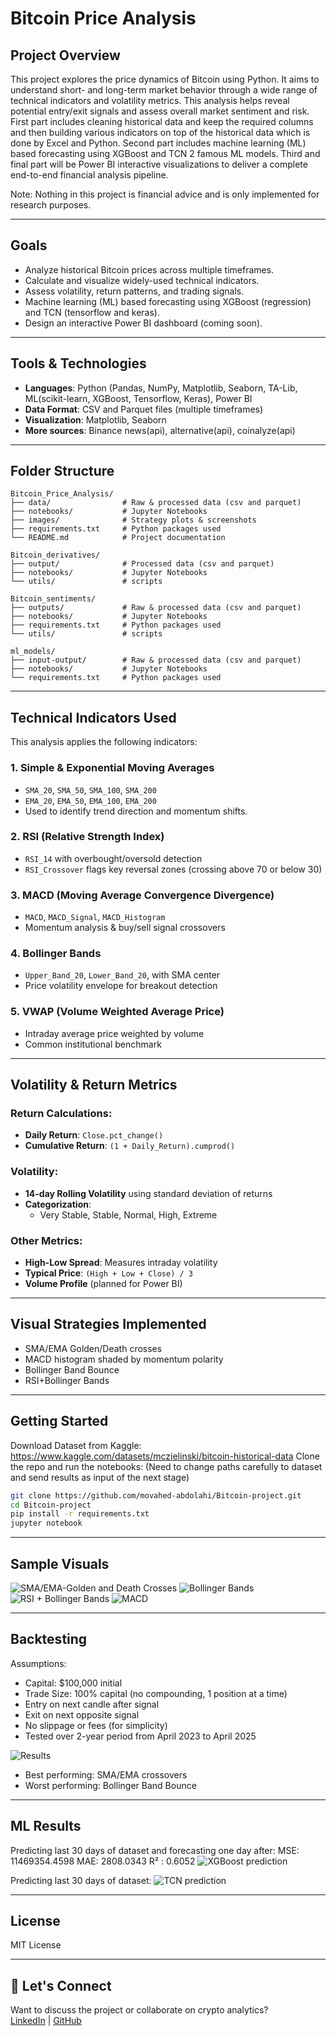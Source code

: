 #  Bitcoin Price Analysis

##  Project Overview

This project explores the price dynamics of Bitcoin using Python. It aims to understand short- and long-term market behavior through a wide range of technical indicators and volatility metrics. This analysis helps reveal potential entry/exit signals and assess overall market sentiment and risk.
First part includes cleaning historical data and keep the required columns and then building various indicators on top of the historical data which is done by Excel and Python. Second part includes machine learning (ML) based forecasting using XGBoost and TCN 2 famous ML models. Third and final part will be Power BI interactive visualizations to deliver a complete end-to-end financial analysis pipeline.

Note: Nothing in this project is financial advice and is only implemented for research purposes.

---

##  Goals

- Analyze historical Bitcoin prices across multiple timeframes.
- Calculate and visualize widely-used technical indicators.
- Assess volatility, return patterns, and trading signals.
- Machine learning (ML) based forecasting using XGBoost (regression) and TCN (tensorflow and keras).
- Design an interactive Power BI dashboard (coming soon).

---

##  Tools & Technologies

- **Languages**: Python (Pandas, NumPy, Matplotlib, Seaborn, TA-Lib, ML(scikit-learn, XGBoost, Tensorflow, Keras), Power BI
- **Data Format**: CSV and Parquet files (multiple timeframes)
- **Visualization**: Matplotlib, Seaborn
- **More sources**: Binance news(api), alternative(api), coinalyze(api)

---

##  Folder Structure

```
Bitcoin_Price_Analysis/
├── data/                # Raw & processed data (csv and parquet)
├── notebooks/           # Jupyter Notebooks
├── images/              # Strategy plots & screenshots
├── requirements.txt     # Python packages used
└── README.md            # Project documentation

Bitcoin_derivatives/
├── output/              # Processed data (csv and parquet)
├── notebooks/           # Jupyter Notebooks
└── utils/               # scripts

Bitcoin_sentiments/
├── outputs/             # Raw & processed data (csv and parquet)
├── notebooks/           # Jupyter Notebooks
├── requirements.txt     # Python packages used
└── utils/               # scripts

ml_models/
├── input-output/        # Raw & processed data (csv and parquet)
├── notebooks/           # Jupyter Notebooks
└── requirements.txt     # Python packages used
```

---

##  Technical Indicators Used

This analysis applies the following indicators:

### 1. **Simple & Exponential Moving Averages**
- `SMA_20`, `SMA_50`, `SMA_100`, `SMA_200`
- `EMA_20`, `EMA_50`, `EMA_100`, `EMA_200`
-  Used to identify trend direction and momentum shifts.

### 2. **RSI (Relative Strength Index)**
- `RSI_14` with overbought/oversold detection
- `RSI_Crossover` flags key reversal zones (crossing above 70 or below 30)

### 3. **MACD (Moving Average Convergence Divergence)**
- `MACD`, `MACD_Signal`, `MACD_Histogram`
- Momentum analysis & buy/sell signal crossovers

### 4. **Bollinger Bands**
- `Upper_Band_20`, `Lower_Band_20`, with SMA center
- Price volatility envelope for breakout detection

### 5. **VWAP (Volume Weighted Average Price)**
- Intraday average price weighted by volume
- Common institutional benchmark

---

##  Volatility & Return Metrics

###  Return Calculations:
- **Daily Return**: `Close.pct_change()`
- **Cumulative Return**: `(1 + Daily_Return).cumprod()`

###  Volatility:
- **14-day Rolling Volatility** using standard deviation of returns
- **Categorization**:
  - Very Stable, Stable, Normal, High, Extreme

###  Other Metrics:
- **High-Low Spread**: Measures intraday volatility
- **Typical Price**: `(High + Low + Close) / 3`
- **Volume Profile** (planned for Power BI)

---

##  Visual Strategies Implemented

- SMA/EMA Golden/Death crosses
- MACD histogram shaded by momentum polarity
- Bollinger Band Bounce
- RSI+Bollinger Bands

---


##  Getting Started

Download Dataset from Kaggle: https://www.kaggle.com/datasets/mczielinski/bitcoin-historical-data
Clone the repo and run the notebooks: (Need to change paths carefully to dataset and send results as input of the next stage)

```bash
git clone https://github.com/movahed-abdolahi/Bitcoin-project.git
cd Bitcoin-project
pip install -r requirements.txt
jupyter notebook
```

---

##  Sample Visuals

![SMA/EMA-Golden and Death Crosses](Bitcoin_historical_indicators/images/SMA-EMA-Cross.png)
![Bollinger Bands](Bitcoin_historical_indicators/images/BollingerBands.png)
![RSI + Bollinger Bands](Bitcoin_historical_indicators/images/RSI-BollingerBands.png)
![MACD](Bitcoin_historical_indicators/images/MACD.png)



---

##  Backtesting

Assumptions:
- Capital: $100,000 initial
- Trade Size: 100% capital (no compounding, 1 position at a time)
- Entry on next candle after signal
- Exit on next opposite signal
- No slippage or fees (for simplicity)
- Tested over 2-year period from April 2023 to April 2025

![Results](Bitcoin_historical_indicators/images/Total-Return-Strategy.png)

- Best performing: SMA/EMA crossovers
- Worst performing: Bollinger Band Bounce


---

##  ML Results


Predicting last 30 days of dataset and forecasting one day after:
  MSE: 11469354.4598
  MAE: 2808.0343
  R² : 0.6052
![XGBoost prediction](ml_models/images/XGBoost.jpg)

Predicting last 30 days of dataset:
![TCN prediction](ml_models/images/TCN.jpg)


---

##  License

MIT License

---

## 🤝 Let's Connect

Want to discuss the project or collaborate on crypto analytics?  
[LinkedIn](https://www.linkedin.com/in/movahed-abdolahi/) | [GitHub](https://github.com/movahed-abdolahi)
